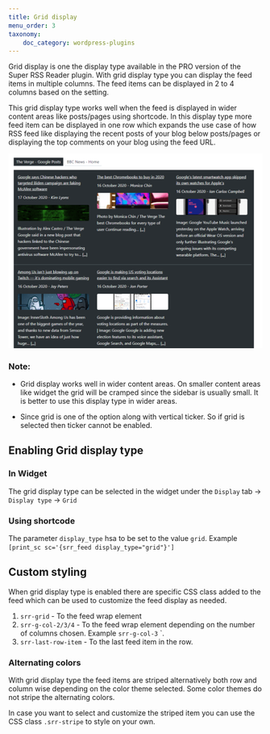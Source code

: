 ```yaml
---
title: Grid display
menu_order: 3
taxonomy:
    doc_category: wordpress-plugins
---
```


Grid display is one the display type available in the PRO version of the Super RSS Reader plugin. With grid display type you can display the feed items in multiple columns. The feed items can be displayed in 2 to 4 columns based on the setting.

This grid display type works well when the feed is displayed in wider content areas like posts/pages using shortcode. In this display type more feed item can be displayed in one row which expands the use case of how RSS feed like displaying the recent posts of your blog below posts/pages or displaying the top comments on your blog using the feed URL.

![Super RSS reader PRO - Grid display of feed items](/_images/srrp-doc-grid.png)

### Note:

- Grid display works well in wider content areas. On smaller content areas like widget the grid will be cramped since the sidebar is usually small. It is better to use this display type in wider areas.

- Since grid is one of the option along with vertical ticker. So if grid is selected then ticker cannot be enabled.

## Enabling Grid display type

### In Widget

The grid display type can be selected in the widget under the `Display` tab -> `Display type` -> `Grid`

### Using shortcode

The parameter `display_type` hsa to be set to the value `grid`. Example `[print_sc sc='{srr_feed display_type="grid"}']`

## Custom styling

When grid display type is enabled there are specific CSS class added to the feed which can be used to customize the feed display as needed.

1. `srr-grid` - To the feed wrap element
1. `srr-g-col-2/3/4` - To the feed wrap element depending on the number of columns chosen. Example `srr-g-col-3`
`.
1. `srr-last-row-item` - To the last feed item in the row.

### Alternating colors

With grid display type the feed items are striped alternatively both row and column wise depending on the color theme selected. Some color themes do not stripe the alternating colors.

In case you want to select and customize the striped item you can use the CSS class `.srr-stripe` to style on your own.


